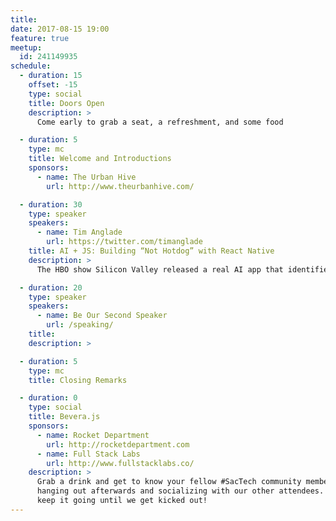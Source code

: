 ```yaml
---
title:
date: 2017-08-15 19:00
feature: true
meetup:
  id: 241149935
schedule:
  - duration: 15
    offset: -15
    type: social
    title: Doors Open
    description: >
      Come early to grab a seat, a refreshment, and some food

  - duration: 5
    type: mc
    title: Welcome and Introductions
    sponsors:
      - name: The Urban Hive
        url: http://www.theurbanhive.com/

  - duration: 30
    type: speaker
    speakers:
      - name: Tim Anglade
        url: https://twitter.com/timanglade
    title: AI + JS: Building “Not Hotdog” with React Native
    description: >
      The HBO show Silicon Valley released a real AI app that identifies hotdogs — and not hotdogs — like the one [shown on season 4’s 4th episode](https://www.youtube.com/watch?v=ACmydtFDTGs). To achieve this, we designed a bespoke neural architecture that runs directly on your phone, and trained it with Tensorflow, Keras & Nvidia GPUs. We wrapped it all up in a React Native app, [available for both iOS & Android](https://www.seefoodtechnologies.com/nothotdog/). In this talk, we’ll [talk about how it all happened](https://medium.com/@timanglade/how-hbos-silicon-valley-built-not-hotdog-with-mobile-tensorflow-keras-react-native-ef03260747f3), quickly discuss other ways to build AI applications with JavaScript, and answer all your hotdog questions.

  - duration: 20
    type: speaker
    speakers:
      - name: Be Our Second Speaker
        url: /speaking/
    title:
    description: >

  - duration: 5
    type: mc
    title: Closing Remarks

  - duration: 0
    type: social
    title: Bevera.js
    sponsors:
      - name: Rocket Department
        url: http://rocketdepartment.com
      - name: Full Stack Labs
        url: http://www.fullstacklabs.co/
    description: >
      Grab a drink and get to know your fellow #SacTech community members by
      hanging out afterwards and socializing with our other attendees. We'll
      keep it going until we get kicked out!
---
```

